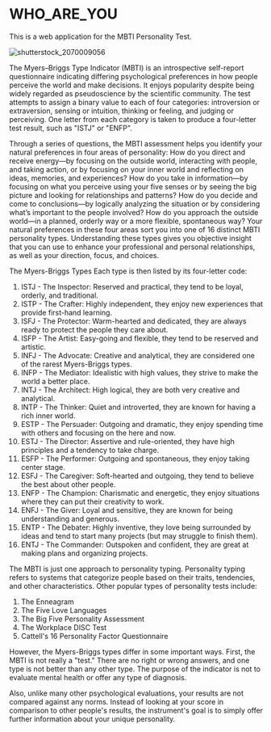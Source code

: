 # WHO_ARE_YOU
This is a web application for the MBTI Personality Test.

![shutterstock_2070009056](https://github.com/sriharshini22/WHO_ARE_YOU/assets/82818345/c43a2a4b-a283-461c-8d0c-88a6e349459a)


The Myers–Briggs Type Indicator (MBTI) is an introspective self-report questionnaire indicating differing psychological preferences in how people perceive the world and make decisions. It enjoys popularity despite being widely regarded as pseudoscience by the scientific community. The test attempts to assign a binary value to each of four categories: introversion or extraversion, sensing or intuition, thinking or feeling, and judging or perceiving. One letter from each category is taken to produce a four-letter test result, such as "ISTJ" or "ENFP".

Through a series of questions, the MBTI assessment helps you identify your natural preferences in four areas of personality:
How do you direct and receive energy—by focusing on the outside world, interacting with people, and taking action, or by focusing on your inner world and reflecting on ideas, memories, and experiences?
How do you take in information—by focusing on what you perceive using your five senses or by seeing the big picture and looking for relationships and patterns? 
How do you decide and come to conclusions—by logically analyzing the situation or by considering what’s important to the people involved?
How do you approach the outside world—in a planned, orderly way or a more flexible, spontaneous way? 
Your natural preferences in these four areas sort you into one of 16 distinct MBTI personality types. Understanding these types gives you objective insight that you can use to enhance your professional and personal relationships, as well as your direction, focus, and choices. 

The Myers-Briggs Types
Each type is then listed by its four-letter code:

1. ISTJ - The Inspector: Reserved and practical, they tend to be loyal, orderly, and traditional.
2. ISTP - The Crafter: Highly independent, they enjoy new experiences that provide first-hand learning.
3. ISFJ - The Protector: Warm-hearted and dedicated, they are always ready to protect the people they care about.
4. ISFP - The Artist: Easy-going and flexible, they tend to be reserved and artistic.
5. INFJ - The Advocate: Creative and analytical, they are considered one of the rarest Myers-Briggs types.
6. INFP - The Mediator: Idealistic with high values, they strive to make the world a better place.
7. INTJ - The Architect: High logical, they are both very creative and analytical.
8. INTP - The Thinker: Quiet and introverted, they are known for having a rich inner world.
9. ESTP - The Persuader: Outgoing and dramatic, they enjoy spending time with others and focusing on the here and now.
10. ESTJ - The Director: Assertive and rule-oriented, they have high principles and a tendency to take charge.
11. ESFP - The Performer: Outgoing and spontaneous, they enjoy taking center stage.
12. ESFJ - The Caregiver: Soft-hearted and outgoing, they tend to believe the best about other people.
13. ENFP - The Champion: Charismatic and energetic, they enjoy situations where they can put their creativity to work. 
14. ENFJ - The Giver: Loyal and sensitive, they are known for being understanding and generous.
15. ENTP - The Debater: Highly inventive, they love being surrounded by ideas and tend to start many projects (but may struggle to finish them).
16. ENTJ - The Commander: Outspoken and confident, they are great at making plans and organizing projects.

The MBTI is just one approach to personality typing. Personality typing refers to systems that categorize people based on their traits, tendencies, and other characteristics. Other popular types of personality tests include:

1. The Enneagram
2. The Five Love Languages
3. The Big Five Personality Assessment
4. The Workplace DISC Test
5. Cattell's 16 Personality Factor Questionnaire

However, the Myers-Briggs types differ in some important ways. First, the MBTI is not really a "test." There are no right or wrong answers, and one type is not better than any other type. The purpose of the indicator is not to evaluate mental health or offer any type of diagnosis.

Also, unlike many other psychological evaluations, your results are not compared against any norms. Instead of looking at your score in comparison to other people's results, the instrument's goal is to simply offer further information about your unique personality.

